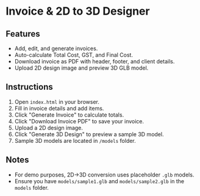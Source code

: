 # Invoice & 2D to 3D Designer

## Features
- Add, edit, and generate invoices.
- Auto-calculate Total Cost, GST, and Final Cost.
- Download invoice as PDF with header, footer, and client details.
- Upload 2D design image and preview 3D GLB model.

## Instructions
1. Open `index.html` in your browser.
2. Fill in invoice details and add items.
3. Click "Generate Invoice" to calculate totals.
4. Click "Download Invoice PDF" to save your invoice.
5. Upload a 2D design image.
6. Click "Generate 3D Design" to preview a sample 3D model.
7. Sample 3D models are located in `/models` folder.

## Notes
- For demo purposes, 2D→3D conversion uses placeholder `.glb` models.
- Ensure you have `models/sample1.glb` and `models/sample2.glb` in the `models` folder.
